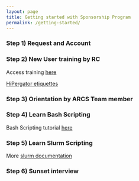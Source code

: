 ```yaml
---
layout: page
title: Getting started with Sponsorship Program
permalink: /getting-started/
---
```


### Step 1) Request and Account 


### Step 2) New User training by RC
Access training [here](https://help.rc.ufl.edu/doc/New_user_training)

[HiPergator etiquettes](https://help.rc.ufl.edu/doc/HPG_Computation)

### Step 3) Orientation by ARCS Team member


### Step 4) Learn Bash Scripting
Bash Scripting tutorial [here]()

### Step 5) Learn Slurm Scripting 

More [slurm documentation](https://slurm.schedmd.com/documentation.html)

### Step 6) Sunset interview



